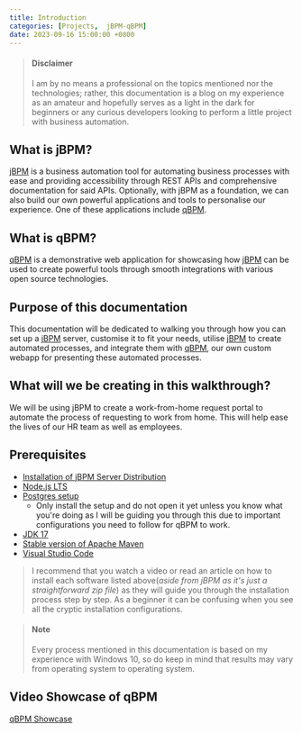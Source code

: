 ```yaml
---
title: Introduction
categories: [Projects,  jBPM-qBPM]
date: 2023-09-16 15:00:00 +0800
---
```

> #### Disclaimer
> I am by no means a professional on the topics mentioned nor the technologies; rather, this documentation is a blog on my experience as an amateur
> and hopefully serves as a light in the dark for beginners or any curious developers looking to perform a little project with business automation.

## What is jBPM?
[jBPM] is a business automation tool for automating business processes with ease and providing accessibility through REST APIs and comprehensive documentation for said APIs. Optionally, with jBPM as a foundation, we can also build our own powerful applications and tools to personalise our experience. One of these applications include [qBPM].

## What is qBPM?
[qBPM] is a demonstrative web application for showcasing how [jBPM] can be used to create powerful tools through smooth integrations with various open source technologies. 

## Purpose of this documentation
This documentation will be dedicated to walking you through how you can set up a [jBPM] server, customise it to fit your needs, utilise [jBPM] to create automated processes, and integrate them with [qBPM], our own custom webapp for presenting these automated processes.

## What will we be creating in this walkthrough?
We will be using jBPM to create a work-from-home request portal to automate the process of requesting to work from home. This will help ease the lives of our HR team as well as employees.

## Prerequisites
* [Installation of jBPM Server Distribution](https://www.jbpm.org/download/community.html)
* [Node.js LTS](https://nodejs.org/en/download)
* [Postgres setup](https://www.postgresql.org/download/)
   * Only install the setup and do not open it yet unless you know what you're doing as I will be guiding you through this due to important configurations you need to follow for qBPM to work.
* [JDK 17](https://www.oracle.com/uk/java/technologies/downloads/#jdk17-windows)
* [Stable version of Apache Maven](https://maven.apache.org/download.cgi)
* [Visual Studio Code](https://code.visualstudio.com/download)

> I recommend that you watch a video or read an article on how to install each software listed above(*aside from jBPM as it's just a straightforward zip file*) as they will guide you through the installation process step by step. As a beginner it can be confusing when you see all the cryptic installation configurations.

> #### Note
> Every process mentioned in this documentation is based on my experience with Windows 10, so do keep in mind that results may vary from operating system to operating system.

## Video Showcase of qBPM

[qBPM Showcase](https://youtu.be/SCesex2yH6Q)

[//]: # ()
   [jBPM]: <https://jbpm.org>
   [qBPM]: <https://github.com/danielthetam/qBPM>